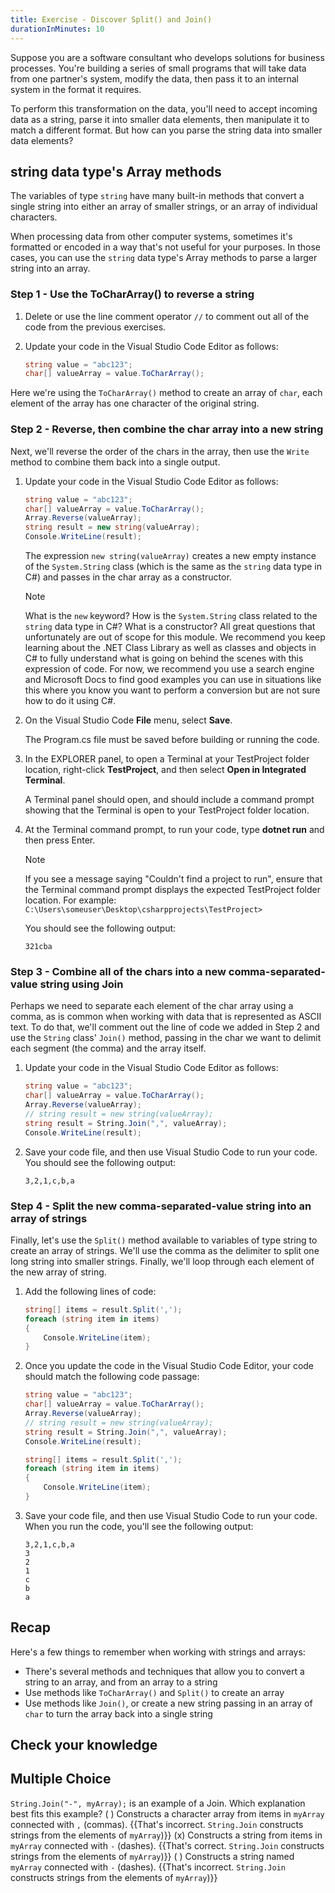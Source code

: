 ```yaml
---
title: Exercise - Discover Split() and Join()
durationInMinutes: 10
---
```


Suppose you are a software consultant who develops solutions for business processes. You're building a series of small programs that will take data from one partner's system, modify the data, then pass it to an internal system in the format it requires.

To perform this transformation on the data, you'll need to accept incoming data as a string, parse it into smaller data elements, then manipulate it to match a different format. But how can you parse the string data into smaller data elements?

## string data type's Array methods

The variables of type `string` have many built-in methods that convert a single string into either an array of smaller strings, or an array of individual characters.

When processing data from other computer systems, sometimes it's formatted or encoded in a way that's not useful for your purposes. In those cases, you can use the `string` data type's Array methods to parse a larger string into an array.

### Step 1 - Use the ToCharArray() to reverse a string

1. Delete or use the line comment operator `//` to comment out all of the code from the previous exercises.

1. Update your code in the Visual Studio Code Editor as follows:

    ```c#
    string value = "abc123";
    char[] valueArray = value.ToCharArray();

    ```

Here we're using the `ToCharArray()` method to create an array of `char`, each element of the array has one character of the original string.

### Step 2 - Reverse, then combine the char array into a new string

Next, we'll reverse the order of the chars in the array, then use the `Write` method to combine them back into a single output.

1. Update your code in the Visual Studio Code Editor as follows:

    ```c#
    string value = "abc123";
    char[] valueArray = value.ToCharArray();
    Array.Reverse(valueArray);
    string result = new string(valueArray);
    Console.WriteLine(result);

    ```

    The expression `new string(valueArray)` creates a new empty instance of the `System.String` class (which is the same as the `string` data type in C#) and passes in the char array as a constructor.

    > [!NOTE]
    > What is the `new` keyword? How is the `System.String` class related to the `string` data type in C#? What is a constructor? All great questions that unfortunately are out of scope for this module. We recommend you keep learning about the .NET Class Library as well as classes and objects in C# to fully understand what is going on behind the scenes with this expression of code. For now, we recommend you use a search engine and Microsoft Docs to find good examples you can use in situations like this where you know you want to perform a conversion but are not sure how to do it using C#.

1. On the Visual Studio Code **File** menu, select **Save**.

    The Program.cs file must be saved before building or running the code.

1. In the EXPLORER panel, to open a Terminal at your TestProject folder location, right-click **TestProject**, and then select **Open in Integrated Terminal**.

    A Terminal panel should open, and should include a command prompt showing that the Terminal is open to your TestProject folder location.

1. At the Terminal command prompt, to run your code, type **dotnet run** and then press Enter.

    > [!NOTE]
    > If you see a message saying "Couldn't find a project to run", ensure that the Terminal command prompt displays the expected TestProject folder location. For example: `C:\Users\someuser\Desktop\csharpprojects\TestProject>`

    You should see the following output:

    ```Output
    321cba

    ```

### Step 3 - Combine all of the chars into a new comma-separated-value string using Join

Perhaps we need to separate each element of the char array using a comma, as is common when working with data that is represented as ASCII text. To do that, we'll comment out the line of code we added in Step 2 and use the `String` class' `Join()` method, passing in the char we want to delimit each segment (the comma) and the array itself.

1.	Update your code in the Visual Studio Code Editor as follows:

    ```c#
    string value = "abc123";
    char[] valueArray = value.ToCharArray();
    Array.Reverse(valueArray);
    // string result = new string(valueArray);
    string result = String.Join(",", valueArray);
    Console.WriteLine(result);

    ```

1. Save your code file, and then use Visual Studio Code to run your code. You should see the following output:

    ```Output
    3,2,1,c,b,a

    ```

### Step 4 - Split the new comma-separated-value string into an array of strings

Finally, let's use the `Split()` method available to variables of type string to create an array of strings. We'll use the comma as the delimiter to split one long string into smaller strings. Finally, we'll loop through each element of the new array of string.

1. Add the following lines of code:

    ```c#
    string[] items = result.Split(',');
    foreach (string item in items)
    {
        Console.WriteLine(item);
    }
    ```

1. Once you update the code in the Visual Studio Code Editor, your code should match the following code passage:

    ```c#
    string value = "abc123";
    char[] valueArray = value.ToCharArray();
    Array.Reverse(valueArray);
    // string result = new string(valueArray);
    string result = String.Join(",", valueArray);
    Console.WriteLine(result);

    string[] items = result.Split(',');
    foreach (string item in items)
    {
        Console.WriteLine(item);
    }

    ```

1. Save your code file, and then use Visual Studio Code to run your code. When you run the code, you'll see the following output:

    ```Output
    3,2,1,c,b,a
    3
    2
    1
    c
    b
    a

    ```

## Recap

Here's a few things to remember when working with strings and arrays:

- There's several methods and techniques that allow you to convert a string to an array, and from an array to a string
- Use methods like `ToCharArray()` and `Split()` to create an array
- Use methods like `Join()`, or create a new string passing in an array of `char` to turn the array back into a single string

## Check your knowledge

## Multiple Choice

`String.Join("-", myArray);` is an example of a Join. Which explanation best fits this example?
( ) Constructs a character array from items in `myArray` connected with `,` (commas). {{That's incorrect. `String.Join` constructs strings from the elements of `myArray`)}}
(x) Constructs a string from items in `myArray` connected with `-` (dashes). {{That's correct. `String.Join` constructs strings from the elements of `myArray`)}}
( ) Constructs a string named `myArray` connected with `-` (dashes). {{That's incorrect. `String.Join` constructs strings from the elements of `myArray`)}}
